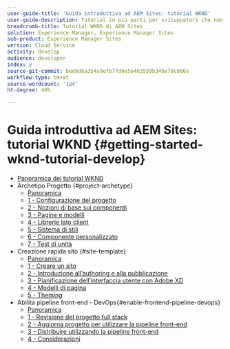 ```yaml
---
user-guide-title: 'Guida introduttiva ad AEM Sites: tutorial WKND'
user-guide-description: Tutorial in più parti per sviluppatori che non hanno mai utilizzato AEM. Implementa un sito AEM per un brand fittizio del settore lifestyle, WKND. Abilita la pipeline front-end per velocizzare lo sviluppo nel ciclo di implementazione.
breadcrumb-title: Tutorial WKND di AEM Sites
solution: Experience Manager, Experience Manager Sites
sub-product: Experience Manager Sites
version: Cloud Service
activity: develop
audience: developer
index: y
source-git-commit: beebd6a354a9efb77d6e5e463559b34be78c006e
workflow-type: tm+mt
source-wordcount: '124'
ht-degree: 40%

---
```



# Guida introduttiva ad AEM Sites: tutorial WKND {#getting-started-wknd-tutorial-develop}

+ [Panoramica dei tutorial WKND](overview.md)
+ Archetipo Progetto {#project-archetype}
   + [Panoramica](./project-archetype/overview.md)
   + [1 - Configurazione del progetto](./project-archetype/project-setup.md)
   + [2 - Nozioni di base sui componenti](./project-archetype/component-basics.md)
   + [3 - Pagine e modelli](./project-archetype/pages-templates.md)
   + [4 - Librerie lato client](./project-archetype/client-side-libraries.md)
   + [5 - Sistema di stili](./project-archetype/style-system.md)
   + [6 - Componente personalizzato](./project-archetype/custom-component.md)
   + [7 - Test di unità](./project-archetype/unit-testing.md)
+ Creazione rapida sito {#site-template}
   + [Panoramica](./site-template/overview.md)
   + [1 - Creare un sito](./site-template/create-site.md)
   + [2 - Introduzione all’authoring e alla pubblicazione](./site-template/author-content-publish.md)
   + [3 - Pianificazione dell’interfaccia utente con Adobe XD](./site-template/ui-planning-adobe-xd.md)
   + [4 - Modelli di pagina](./site-template/page-templates.md)
   + [5 - Theming](./site-template/theming.md)
+ Abilita pipeline front-end - DevOps{#enable-frontend-pipeline-devops}
   + [Panoramica](./enable-frontend-pipeline/overview.md)
   + [1 - Revisione del progetto full stack](./enable-frontend-pipeline/review-uifrontend-module.md)
   + [2 - Aggiorna progetto per utilizzare la pipeline front-end](./enable-frontend-pipeline/update-project.md)
   + [3 - Distribuire utilizzando la pipeline front-end](./enable-frontend-pipeline/create-frontend-pipeline.md)
   + [4 - Considerazioni](./enable-frontend-pipeline/considerations.md)

